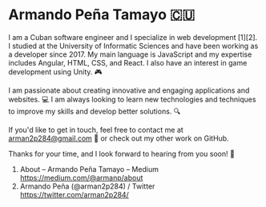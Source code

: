 # Armando Peña Tamayo 🇨🇺

I am a Cuban software engineer and I specialize in web development [1][2]. I studied at the University of Informatic Sciences and have been working as a developer since 2017. My main language is JavaScript and my expertise includes Angular, HTML, CSS, and React. I also have an interest in game development using Unity. 🎮

I am passionate about creating innovative and engaging applications and websites. 💻 I am always looking to learn new technologies and techniques to improve my skills and develop better solutions. 🔍

If you'd like to get in touch, feel free to contact me at arman2p284@gmail.com 📧 or check out my other work on GitHub.

Thanks for your time, and I look forward to hearing from you soon! 🤗


1. About – Armando Peña Tamayo – Medium
https://medium.com/@armanp/about
2. Armando Peña (@arman2p284) / Twitter
https://twitter.com/arman2p284/
